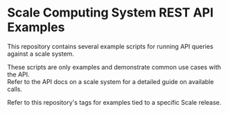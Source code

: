 # Scale Computing System REST API Examples

This repository contains several example scripts for running API queries against a scale system.

These scripts are only examples and demonstrate common use cases with the API.  
Refer to the API docs on a scale system for a detailed guide on available calls.

Refer to this repository's tags for examples tied to a specific Scale release.